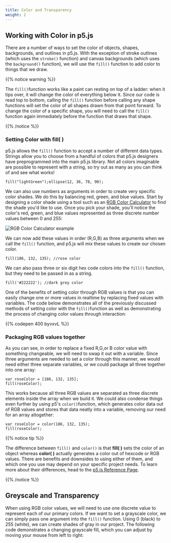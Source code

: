 ```yaml
---
title: Color and Transparency
weight: 2
---
```

## Working with Color in p5.js

There are a number of ways to set the color of objects, shapes, backgrounds, and outlines in p5.js. With the exception of stroke outlines (which uses the `stroke()` function) and canvas backgrounds (which uses the `background()` function), we will use the `fill()` function to add color to things that we draw.

{{% notice warning %}}

The `fill()`function works like a paint can resting on top of a ladder: when it tips over, it will change the color of everything below it. Since our code is read top to bottom, calling the `fill()` function before calling any shape functions will set the color of all shapes drawn from that point forward. To change the color of a specific shape, you will need to call the `fill()` function again immediately before the function that draws that shape.

{{% /notice %}}

### Setting Color with fill( )

p5.js allows the `fill()` function to accept a number of different data types. Strings allow you to choose from a handful of colors that p5.js designers have preprogrammed into the main p5.js library. Not all colors imaginable are possible to represent with a string, so try out as many as you can think of and see what works!

```
fill("lightGreen");ellipse(12, 36, 78, 90);
```

We can also use numbers as arguments in order to create very specific color shades. We do this by balancing red, green, and blue values. Start by designing a color shade using a tool such as an [RGB Color Calculator](https://www.w3schools.com/colors/colors_rgb.asp) to find the shade you'd like to use. Once you pick your shade, you'll notice the color's red, green, and blue values represented as three discrete number values between 0 and 255:

![](/images/uploads/screen-shot-2019-05-24-at-10.14.00-am.png "RGB Color Calculator example")

We can now add these values in order (R,G,B) as three arguments when we call the `fill()` function, and p5.js will mix these values to create our chosen color.

```
fill(186, 132, 135); //rose color
```

We can also pass three or six digit hex code colors into the `fill()` function, but they need to be passed in as a string.

```
fill('#222222'); //dark grey color
```

One of the benefits of setting color through RGB values is that you can easily change one or more values in realtime by replacing fixed values with variables. The code below demonstrates all of the previously discussed methods of setting color with the `fill()`function as well as demonstrating the process of changing color values through interaction:

{{% codepen 400 byvxvL %}}

### Packaging RGB values together

As you can see, in order to replace a fixed R,G,or B color value with something changeable, we will need to swap it out with a variable. Since three arguments are needed to set a color through this manner, we would need either three separate variables, or we could package all three together into one array:

```
var roseColor = [186, 132, 135]; 
fill(roseColor);
```

This works because all three RGB values are separated as three discrete elements inside the array when we build it. We could also condense things even further by using p5's `color()`function, which generates color data out of RGB values and stores that data neatly into a variable, removing our need for an array altogether:

```
var roseColor = color(186, 132, 135);
fill(roseColor); 
```

{{% notice tip %}}

The difference between `fill()` and `color()` is that **fill( )** sets the color of an object whereas **color( )** actually generates a color out of hexcode or RGB values. There are benefits and downsides to using either of them, and which one you use may depend on your specific project needs. To learn more about their differences, head to the [p5.js Reference Page](https://p5js.org/reference/#group-Color).

{{% /notice %}}



## Greyscale and Transparency

When using RGB color values, we will need to use one discrete value to represent each of our primary colors. If we want to set a grayscale color, we can simply pass one argument into the `fill()` function. Using 0 (black) to 255 (white), we can create shades of gray in our project. The following code demonstrates a changing grayscale fill, which you can adjust by moving your mouse from left to right:
